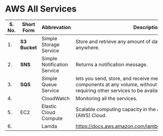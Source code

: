 # AWS All Services

|S. No.|Short Form|Abbrevation|Description|
|---|---|---|---|
|1.|**S3 Bucket**|Simple Storage Service|Store and retrieve any amount of data at any time, from anywhere.|
|2.|**SNS**|Simple Notification Service|Returns a notification message.|
|3.|**SQS**|Simple Queue Service|lets you send, store, and receive messages between software components at any volume, without losing messages or requiring other services to be available.|
|4.||CloudWatch|Monitoring all the services.|
|5.|EC2|Elastic Cloud Compute|Scalable computing capacity in the Amazon Web Services (AWS) Cloud.|
|6.||Lamda|https://docs.aws.amazon.com/lambda/latest/dg/welcome.html|
